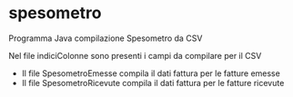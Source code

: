 # spesometro
Programma Java compilazione Spesometro da CSV

Nel file indiciColonne sono presenti i campi da compilare per il CSV

* Il file SpesometroEmesse compila il dati fattura per le fatture emesse
* Il file SpesometroRicevute compila il dati fattura per le fatture ricevute